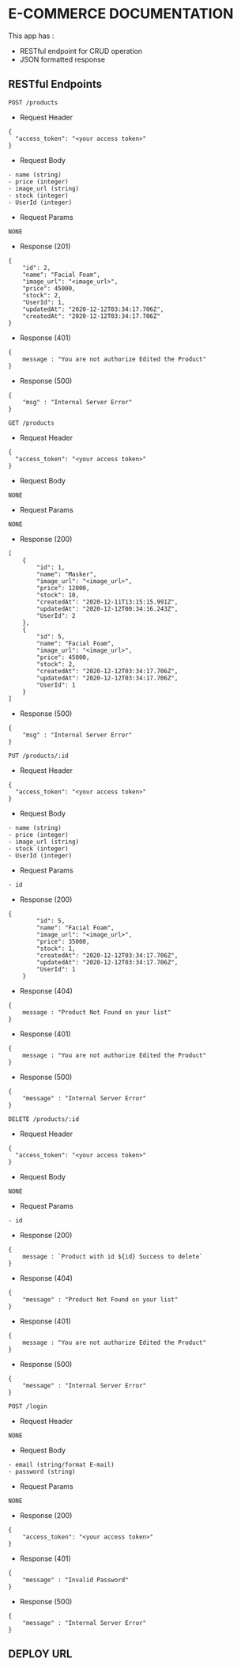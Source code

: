 # E-COMMERCE DOCUMENTATION

This app has :
- RESTful endpoint for CRUD operation
- JSON formatted response

## RESTful Endpoints 

`POST /products`
* Request Header
```
{
  "access_token": "<your access token>"
}
```
* Request Body
```
- name (string)
- price (integer)
- image_url (string)
- stock (integer)
- UserId (integer)
```
* Request Params
```
NONE
```
* Response (201)
```
{
    "id": 2,
    "name": "Facial Foam",
    "image_url": "<image_url>",
    "price": 45000,
    "stock": 2,
    "UserId": 1,
    "updatedAt": "2020-12-12T03:34:17.706Z",
    "createdAt": "2020-12-12T03:34:17.706Z"
}
```
* Response (401)
```
{
    message : "You are not authorize Edited the Product"
}
```
* Response (500)
```
{
    "msg" : "Internal Server Error"
}
```

`GET /products`
* Request Header
```
{
  "access_token": "<your access token>"
}
```
* Request Body
```
NONE
```
* Request Params
```
NONE
```
* Response (200)
```
[
    {
        "id": 1,
        "name": "Masker",
        "image_url": "<image_url>",
        "price": 12000,
        "stock": 10,
        "createdAt": "2020-12-11T13:15:15.991Z",
        "updatedAt": "2020-12-12T00:34:16.243Z",
        "UserId": 2
    },
    {
        "id": 5,
        "name": "Facial Foam",
        "image_url": "<image_url>",
        "price": 45000,
        "stock": 2,
        "createdAt": "2020-12-12T03:34:17.706Z",
        "updatedAt": "2020-12-12T03:34:17.706Z",
        "UserId": 1
    }
]
```
* Response (500)
```
{
    "msg" : "Internal Server Error"
}
```

`PUT /products/:id`
* Request Header
```
{
  "access_token": "<your access token>"
}
```
* Request Body
```
- name (string)
- price (integer)
- image_url (string)
- stock (integer)
- UserId (integer)
```
* Request Params
```
- id 
```
* Response (200)
```
{
        "id": 5,
        "name": "Facial Foam",
        "image_url": "<image_url>",
        "price": 35000,
        "stock": 1,
        "createdAt": "2020-12-12T03:34:17.706Z",
        "updatedAt": "2020-12-12T03:34:17.706Z",
        "UserId": 1
    }
```
* Response (404)
```
{
    message : "Product Not Found on your list"
}
```
* Response (401)
```
{
    message : "You are not authorize Edited the Product"
}
```
* Response (500)
```
{
    "message" : "Internal Server Error"
}
```

`DELETE /products/:id`
* Request Header
```
{
  "access_token": "<your access token>"
}
```
* Request Body
```
NONE
```
* Request Params
```
- id 
```
* Response (200)
```
{
    message : `Product with id ${id} Success to delete`
}
```
* Response (404)
```
{
    "message" : "Product Not Found on your list"
}
```
* Response (401)
```
{
    message : "You are not authorize Edited the Product"
}
```
* Response (500)
```
{
    "message" : "Internal Server Error"
}
```

`POST /login`
* Request Header
```
NONE
```

* Request Body
```
- email (string/format E-mail)
- password (string)
```

* Request Params
```
NONE
```

* Response (200)
```
{
    "access_token": "<your access token>"
}
```
* Response (401)
```
{
    "message" : "Invalid Password"
}
```

* Response (500)
```
{
    "message" : "Internal Server Error"
}
```

## DEPLOY URL